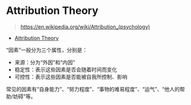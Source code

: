 # Attribution Theory

> <https://en.wikipedia.org/wiki/Attribution_(psychology)>

- [Attribution Theory](#attribution-theory)

“因素”一般分为三个属性，分别是：

- 来源：分为“外因”和“内因”
- 稳定性：表示这些因素是否会随着时间而变化
- 可控性：表示这些因素是否能被自我所控制、影响

常见的因素有“自身能力”、“努力程度”、“事物的难易程度”、“运气”、“他人的帮助/妨碍”等。
